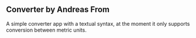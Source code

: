 Converter by Andreas From
-------------------------

A simple converter app with a textual syntax,
at the moment it only supports conversion between
metric units.
